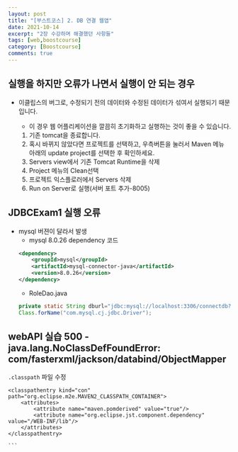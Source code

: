 ```yaml
---
layout: post
title: "[부스트코스] 2. DB 연결 웹앱"
date: 2021-10-14
excerpt: "2장 수강하며 해결했던 사항들"
tags: [web,boostcourse]
category: [Boostcourse]
comments: true
---
```


## 실행을 하지만 오류가 나면서 실행이 안 되는 경우

* 이클립스의 버그로, 수정되기 전의 데이터와 수정된 데이터가 섞여서 실행되기 때문입니다.

	* 이 경우 웹 어플리케이션을 깔끔히 초기화하고 실행하는 것이 좋을 수 있습니다.

	1. 기존 tomcat을 종료합니다.
	2. 혹시 바뀌지 않았다면 프로젝트를 선택하고, 우측버튼을 눌러서 Maven 메뉴 아래의 update project를 선택한 후 확인하세요.
	3. Servers view에서 기존 Tomcat Runtime을 삭제
	4. Project 메뉴의 Clean선택
	5. 프로젝트 익스플로러에서 Servers 삭제
	6. Run on Server로 실행(서버 포트 추가-8005)
## JDBCExam1 실행 오류
* mysql 버젼이 달라서 발생
	* mysql 8.0.26 dependency 코드
	```xml
	<dependency>
    	<groupId>mysql</groupId>
    	<artifactId>mysql-connector-java</artifactId>
    	<version>8.0.26</version>
	</dependency>
	```
	* RoleDao.java
	```java
	private static String dburl="jdbc:mysql://localhost:3306/connectdb?serverTimezone=Asia/Seoul&useSSL=false";
	Class.forName("com.mysql.cj.jdbc.Driver");
	
	```
## webAPI 실습 500 - java.lang.NoClassDefFoundError: com/fasterxml/jackson/databind/ObjectMapper
`.classpath` 파일 수정
````
<classpathentry kind="con" path="org.eclipse.m2e.MAVEN2_CLASSPATH_CONTAINER">
	<attributes>
		<attribute name="maven.pomderived" value="true"/>
		<attribute name="org.eclipse.jst.component.dependency" value="/WEB-INF/lib"/>
	</attributes>
</classpathentry>

```